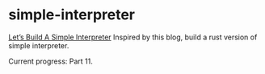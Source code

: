 # simple-interpreter
[Let’s Build A Simple Interpreter](https://ruslanspivak.com/lsbasi-part1/) Inspired by this blog, build a rust version of simple interpreter.

Current progress: Part 11.

